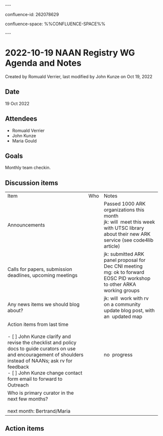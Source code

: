 \---

confluence-id: 262078629

confluence-space: %%CONFLUENCE-SPACE%%

\---

2022-10-19 NAAN Registry WG Agenda and Notes
============================================

Created by Romuald Verrier, last modified by John Kunze on Oct 19, 2022

Date
----

19 Oct 2022

Attendees
---------

*   Romuald Verrier
*   John Kunze
*   Maria Gould

Goals
-----

Monthly team checkin.

Discussion items
----------------

|     |     |     |
| --- | --- | --- |
| Item | Who | Notes |
| Announcements |     | Passed 1000 ARK organizations this month  <br>jk: will  meet this week with UTSC library about their new ARK service (see code4lib article) |
| Calls for papers, submission deadlines, upcoming meetings |     | jk: submitted ARK panel proposal for Dec CNI meeting  <br>mg: ok to forward EOSC PID workshop to other ARKA working groups |
| Any news items we should blog about? |     | jk: will  work with rv on a community update blog post, with an  updated map |
| Action items from last time<br><br>- [ ] John Kunze clarify and revise the checklist and policy docs to guide curators on use and encouragement of shoulders instead of NAANs; ask rv for feedback<br>- [ ] John Kunze change contact form email to forward to Outreach |     | no  progress |
| Who is primary curator in the next few months?<br><br>next month: Bertrand/Maria |     |     |

Action items
------------